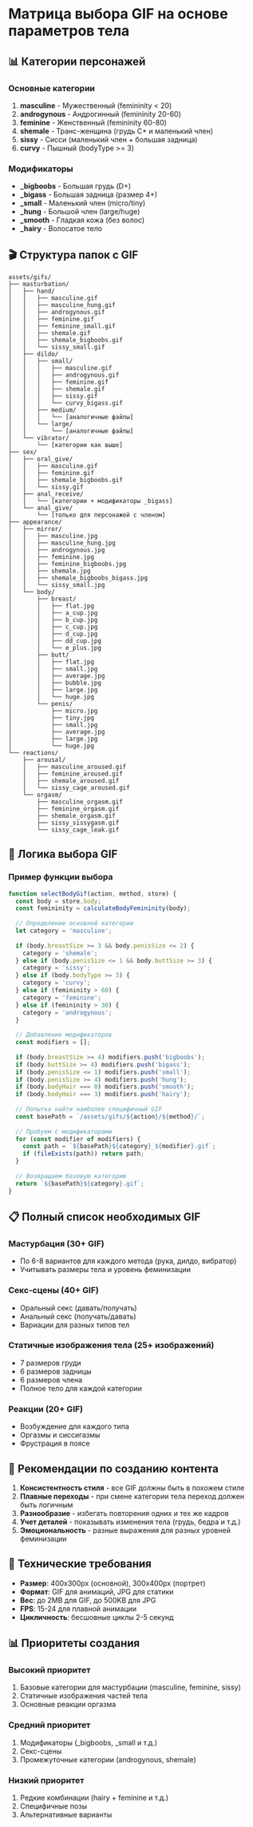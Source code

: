 # Матрица выбора GIF на основе параметров тела

## 📊 Категории персонажей

### Основные категории
1. **masculine** - Мужественный (femininity < 20)
2. **androgynous** - Андрогинный (femininity 20-60)
3. **feminine** - Женственный (femininity 60-80)
4. **shemale** - Транс-женщина (грудь C+ и маленький член)
5. **sissy** - Сисси (маленький член + большая задница)
6. **curvy** - Пышный (bodyType >= 3)

### Модификаторы
- **_bigboobs** - Большая грудь (D+)
- **_bigass** - Большая задница (размер 4+)
- **_small** - Маленький член (micro/tiny)
- **_hung** - Большой член (large/huge)
- **_smooth** - Гладкая кожа (без волос)
- **_hairy** - Волосатое тело

## 🎬 Структура папок с GIF

```
assets/gifs/
├── masturbation/
│   ├── hand/
│   │   ├── masculine.gif
│   │   ├── masculine_hung.gif
│   │   ├── androgynous.gif
│   │   ├── feminine.gif
│   │   ├── feminine_small.gif
│   │   ├── shemale.gif
│   │   ├── shemale_bigboobs.gif
│   │   └── sissy_small.gif
│   ├── dildo/
│   │   ├── small/
│   │   │   ├── masculine.gif
│   │   │   ├── androgynous.gif
│   │   │   ├── feminine.gif
│   │   │   ├── shemale.gif
│   │   │   ├── sissy.gif
│   │   │   └── curvy_bigass.gif
│   │   ├── medium/
│   │   │   └── [аналогичные файлы]
│   │   └── large/
│   │       └── [аналогичные файлы]
│   └── vibrator/
│       └── [категории как выше]
├── sex/
│   ├── oral_give/
│   │   ├── masculine.gif
│   │   ├── feminine.gif
│   │   ├── shemale_bigboobs.gif
│   │   └── sissy.gif
│   ├── anal_receive/
│   │   └── [категории + модификаторы _bigass]
│   └── anal_give/
│       └── [только для персонажей с членом]
├── appearance/
│   ├── mirror/
│   │   ├── masculine.jpg
│   │   ├── masculine_hung.jpg
│   │   ├── androgynous.jpg
│   │   ├── feminine.jpg
│   │   ├── feminine_bigboobs.jpg
│   │   ├── shemale.jpg
│   │   ├── shemale_bigboobs_bigass.jpg
│   │   └── sissy_small.jpg
│   └── body/
│       ├── breast/
│       │   ├── flat.jpg
│       │   ├── a_cup.jpg
│       │   ├── b_cup.jpg
│       │   ├── c_cup.jpg
│       │   ├── d_cup.jpg
│       │   ├── dd_cup.jpg
│       │   └── e_plus.jpg
│       ├── butt/
│       │   ├── flat.jpg
│       │   ├── small.jpg
│       │   ├── average.jpg
│       │   ├── bubble.jpg
│       │   ├── large.jpg
│       │   └── huge.jpg
│       └── penis/
│           ├── micro.jpg
│           ├── tiny.jpg
│           ├── small.jpg
│           ├── average.jpg
│           ├── large.jpg
│           └── huge.jpg
└── reactions/
    ├── arousal/
    │   ├── masculine_aroused.gif
    │   ├── feminine_aroused.gif
    │   ├── shemale_aroused.gif
    │   └── sissy_cage_aroused.gif
    └── orgasm/
        ├── masculine_orgasm.gif
        ├── feminine_orgasm.gif
        ├── shemale_orgasm.gif
        ├── sissy_sissygasm.gif
        └── sissy_cage_leak.gif
```

## 🎯 Логика выбора GIF

### Пример функции выбора
```javascript
function selectBodyGif(action, method, store) {
  const body = store.body;
  const femininity = calculateBodyFemininity(body);
  
  // Определение основной категории
  let category = 'masculine';
  
  if (body.breastSize >= 3 && body.penisSize <= 2) {
    category = 'shemale';
  } else if (body.penisSize <= 1 && body.buttSize >= 3) {
    category = 'sissy';
  } else if (body.bodyType >= 3) {
    category = 'curvy';
  } else if (femininity > 60) {
    category = 'feminine';
  } else if (femininity > 30) {
    category = 'androgynous';
  }
  
  // Добавление модификаторов
  const modifiers = [];
  
  if (body.breastSize >= 4) modifiers.push('bigboobs');
  if (body.buttSize >= 4) modifiers.push('bigass');
  if (body.penisSize <= 1) modifiers.push('small');
  if (body.penisSize >= 4) modifiers.push('hung');
  if (body.bodyHair === 0) modifiers.push('smooth');
  if (body.bodyHair === 3) modifiers.push('hairy');
  
  // Попытка найти наиболее специфичный GIF
  const basePath = `/assets/gifs/${action}/${method}/`;
  
  // Пробуем с модификаторами
  for (const modifier of modifiers) {
    const path = `${basePath}${category}_${modifier}.gif`;
    if (fileExists(path)) return path;
  }
  
  // Возвращаем базовую категорию
  return `${basePath}${category}.gif`;
}
```

## 📋 Полный список необходимых GIF

### Мастурбация (30+ GIF)
- По 6-8 вариантов для каждого метода (рука, дилдо, вибратор)
- Учитывать размеры тела и уровень феминизации

### Секс-сцены (40+ GIF)
- Оральный секс (давать/получать)
- Анальный секс (получать/давать)
- Вариации для разных типов тел

### Статичные изображения тела (25+ изображений)
- 7 размеров груди
- 6 размеров задницы
- 6 размеров члена
- Полное тело для каждой категории

### Реакции (20+ GIF)
- Возбуждение для каждого типа
- Оргазмы и сиссигазмы
- Фрустрация в поясе

## 🎨 Рекомендации по созданию контента

1. **Консистентность стиля** - все GIF должны быть в похожем стиле
2. **Плавные переходы** - при смене категории тела переход должен быть логичным
3. **Разнообразие** - избегать повторения одних и тех же кадров
4. **Учет деталей** - показывать изменения тела (грудь, бедра и т.д.)
5. **Эмоциональность** - разные выражения для разных уровней феминизации

## 🔧 Технические требования

- **Размер**: 400x300px (основной), 300x400px (портрет)
- **Формат**: GIF для анимаций, JPG для статики
- **Вес**: до 2MB для GIF, до 500KB для JPG
- **FPS**: 15-24 для плавной анимации
- **Цикличность**: бесшовные циклы 2-5 секунд

## 📊 Приоритеты создания

### Высокий приоритет
1. Базовые категории для мастурбации (masculine, feminine, sissy)
2. Статичные изображения частей тела
3. Основные реакции оргазма

### Средний приоритет
1. Модификаторы (_bigboobs, _small и т.д.)
2. Секс-сцены
3. Промежуточные категории (androgynous, shemale)

### Низкий приоритет
1. Редкие комбинации (hairy + feminine и т.д.)
2. Специфичные позы
3. Альтернативные варианты 